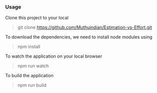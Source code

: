 ### Usage

Clone this project to your local

> git clone https://github.com/Muthuindian/Estimation-vs-Effort.git

To download the dependencies, we need to install node modules using

> npm install

To watch the application on your local browser

> npm run watch

To build the application

> npm run build
